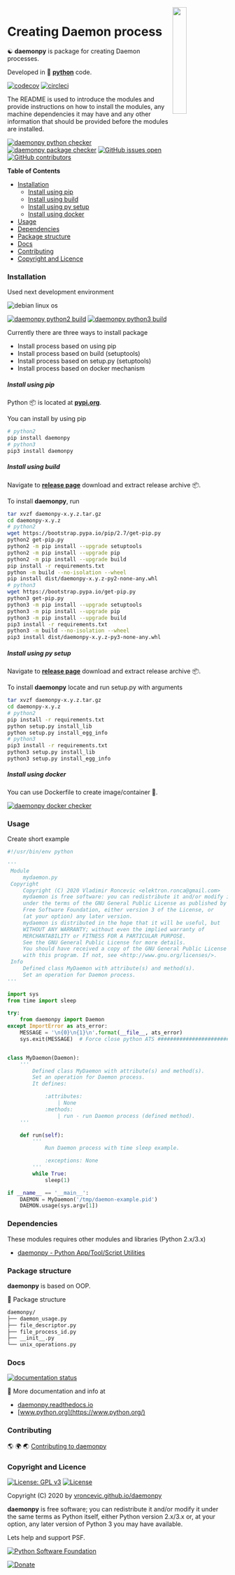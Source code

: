 <img align="right" src="https://raw.githubusercontent.com/vroncevic/daemonpy/dev/docs/daemonpy_logo.png" width="25%">

# Creating Daemon process

☯️ **daemonpy** is package for creating Daemon processes.

Developed in 🐍 **[python](https://www.python.org/)** code.

[![codecov](https://codecov.io/gh/vroncevic/daemonpy/branch/dev/graph/badge.svg?token=NKYH7UGEYS)](https://codecov.io/gh/vroncevic/daemonpy)
[![circleci](https://circleci.com/gh/vroncevic/daemonpy/tree/master.svg?style=svg)](https://circleci.com/gh/vroncevic/daemonpy/tree/master)

The README is used to introduce the modules and provide instructions on
how to install the modules, any machine dependencies it may have and any
other information that should be provided before the modules are installed.

[![daemonpy python checker](https://img.shields.io/github/workflow/status/vroncevic/daemonpy/daemonpy_python_checker?style=flat&label=daemonpy%20python%20checker)](https://github.com/vroncevic/daemonpy/actions/workflows/daemonpy_python_checker.yml) [![daemonpy package checker](https://img.shields.io/github/workflow/status/vroncevic/daemonpy/daemonpy_package_checker?style=flat&label=daemonpy%20package%20checker)](https://github.com/vroncevic/daemonpy/actions/workflows/daemonpy_package_checker.yml) [![GitHub issues open](https://img.shields.io/github/issues/vroncevic/daemonpy.svg)](https://github.com/vroncevic/daemonpy/issues) [![GitHub contributors](https://img.shields.io/github/contributors/vroncevic/daemonpy.svg)](https://github.com/vroncevic/daemonpy/graphs/contributors)

<!-- START doctoc generated TOC please keep comment here to allow auto update -->
<!-- DON'T EDIT THIS SECTION, INSTEAD RE-RUN doctoc TO UPDATE -->
**Table of Contents**

- [Installation](#installation)
    - [Install using pip](#install-using-pip)
    - [Install using build](#install-using-build)
    - [Install using py setup](#install-using-py-setup)
    - [Install using docker](#install-using-docker)
- [Usage](#usage)
- [Dependencies](#dependencies)
- [Package structure](#package-structure)
- [Docs](#docs)
- [Contributing](#contributing)
- [Copyright and Licence](#copyright-and-licence)

<!-- END doctoc generated TOC please keep comment here to allow auto update -->

### Installation

Used next development environment

![debian linux os](https://raw.githubusercontent.com/vroncevic/daemonpy/dev/docs/debtux.png)

[![daemonpy python2 build](https://img.shields.io/github/workflow/status/vroncevic/daemonpy/daemonpy_python2_build?style=flat&label=daemonpy%20python2%20build)](https://github.com/vroncevic/daemonpy/actions/workflows/daemonpy_python2_build.yml) [![daemonpy python3 build](https://img.shields.io/github/workflow/status/vroncevic/daemonpy/daemonpy_python3_build?style=flat&label=daemonpy%20python3%20build)](https://github.com/vroncevic/daemonpy/actions/workflows/daemonpy_python3_build.yml)

Currently there are three ways to install package

- Install process based on using pip
- Install process based on build (setuptools)
- Install process based on setup.py (setuptools)
- Install process based on docker mechanism

##### Install using pip

Python 📦 is located at **[pypi.org](https://pypi.org/project/daemonpy/)**.

You can install by using pip

```bash
# python2
pip install daemonpy
# python3
pip3 install daemonpy
```

##### Install using build

Navigate to **[release page](https://github.com/vroncevic/daemonpy/releases)** download and extract release archive 📦.

To install **daemonpy**, run

```bash
tar xvzf daemonpy-x.y.z.tar.gz
cd daemonpy-x.y.z
# python2
wget https://bootstrap.pypa.io/pip/2.7/get-pip.py
python2 get-pip.py
python2 -m pip install --upgrade setuptools
python2 -m pip install --upgrade pip
python2 -m pip install --upgrade build
pip install -r requirements.txt
python -m build --no-isolation --wheel
pip install dist/daemonpy-x.y.z-py2-none-any.whl
# python3
wget https://bootstrap.pypa.io/get-pip.py
python3 get-pip.py 
python3 -m pip install --upgrade setuptools
python3 -m pip install --upgrade pip
python3 -m pip install --upgrade build
pip3 install -r requirements.txt
python3 -m build --no-isolation --wheel
pip3 install dist/daemonpy-x.y.z-py3-none-any.whl
```

##### Install using py setup

Navigate to **[release page](https://github.com/vroncevic/daemonpy/releases)** download and extract release archive 📦.

To install **daemonpy** locate and run setup.py with arguments

```bash
tar xvzf daemonpy-x.y.z.tar.gz
cd daemonpy-x.y.z
# python2
pip install -r requirements.txt
python setup.py install_lib
python setup.py install_egg_info
# python3
pip3 install -r requirements.txt
python3 setup.py install_lib
python3 setup.py install_egg_info
```

##### Install using docker

You can use Dockerfile to create image/container 🚢.

[![daemonpy docker checker](https://img.shields.io/github/workflow/status/vroncevic/daemonpy/daemonpy_docker_checker?style=flat&label=daemonpy%20docker%20checker)](https://github.com/vroncevic/daemonpy/actions/workflows/daemonpy_docker_checker.yml)

### Usage

Create short example

```python
#!/usr/bin/env python

'''
 Module
     mydaemon.py
 Copyright
     Copyright (C) 2020 Vladimir Roncevic <elektron.ronca@gmail.com>
     mydaemon is free software: you can redistribute it and/or modify it
     under the terms of the GNU General Public License as published by the
     Free Software Foundation, either version 3 of the License, or
     (at your option) any later version.
     mydaemon is distributed in the hope that it will be useful, but
     WITHOUT ANY WARRANTY; without even the implied warranty of
     MERCHANTABILITY or FITNESS FOR A PARTICULAR PURPOSE.
     See the GNU General Public License for more details.
     You should have received a copy of the GNU General Public License along
     with this program. If not, see <http://www.gnu.org/licenses/>.
 Info
     Defined class MyDaemon with attribute(s) and method(s).
     Set an operation for Daemon process.
'''

import sys
from time import sleep

try:
    from daemonpy import Daemon
except ImportError as ats_error:
    MESSAGE = '\n{0}\n{1}\n'.format(__file__, ats_error)
    sys.exit(MESSAGE)  # Force close python ATS ##############################


class MyDaemon(Daemon):
    '''
        Defined class MyDaemon with attribute(s) and method(s).
        Set an operation for Daemon process.
        It defines:

            :attributes:
                | None
            :methods:
                | run - run Daemon process (defined method).
    '''

    def run(self):
        '''
            Run Daemon process with time sleep example.

            :exceptions: None
        '''
        while True:
            sleep(1)

if __name__ == '__main__':
    DAEMON = MyDaemon('/tmp/daemon-example.pid')
    DAEMON.usage(sys.argv[1])
```

### Dependencies

These modules requires other modules and libraries (Python 2.x/3.x)

- [daemonpy - Python App/Tool/Script Utilities](https://pypi.org/project/daemonpy/)

### Package structure

**daemonpy** is based on OOP.

🧰 Package structure

```bash
daemonpy/
├── daemon_usage.py
├── file_descriptor.py
├── file_process_id.py
├── __init__.py
└── unix_operations.py
```

### Docs

[![documentation status](https://readthedocs.org/projects/ats-utilities/badge/?version=master)](https://ats-utilities.readthedocs.io/projects/ats-utilities/en/master/?badge=master)

📗 More documentation and info at

- [daemonpy.readthedocs.io](https://daemonpy.readthedocs.io/en/latest/)
- [www.python.org](https://www.python.org/)

### Contributing

🌎 🌍 🌏 [Contributing to daemonpy](CONTRIBUTING.md)

### Copyright and Licence

[![License: GPL v3](https://img.shields.io/badge/License-GPLv3-blue.svg)](https://www.gnu.org/licenses/gpl-3.0) [![License](https://img.shields.io/badge/License-Apache%202.0-blue.svg)](https://opensource.org/licenses/Apache-2.0)

Copyright (C) 2020 by [vroncevic.github.io/daemonpy](https://vroncevic.github.io/daemonpy/)

**daemonpy** is free software; you can redistribute it and/or modify
it under the same terms as Python itself, either Python version 2.x/3.x or,
at your option, any later version of Python 3 you may have available.

Lets help and support PSF.

[![Python Software Foundation](https://raw.githubusercontent.com/vroncevic/daemonpy/dev/docs/psf-logo-alpha.png)](https://www.python.org/psf/)

[![Donate](https://www.paypalobjects.com/en_US/i/btn/btn_donateCC_LG.gif)](https://psfmember.org/index.php?q=civicrm/contribute/transact&reset=1&id=2)
